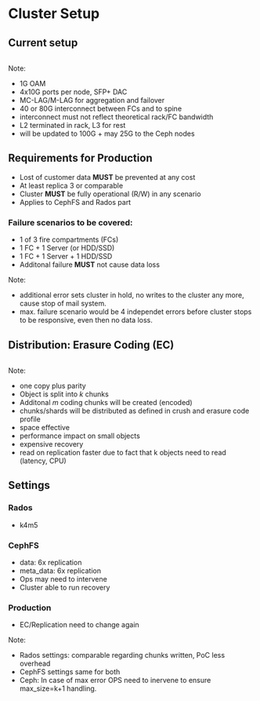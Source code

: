 <!-- .slide: data-state="section-break" id="section-break-6" data-timing="10s" -->
# Cluster Setup


<!-- .slide: data-state="normal" id="placement-1" data-timing="20s" data-menu-title="3FCs" -->
## Current setup
<div>
  <center><img data-src="images/fc-ceph-EC-color_white_v2.svg" style="width:75%"></center>
</div>

Note:
- 1G OAM
- 4x10G ports per node, SFP+ DAC
- MC-LAG/M-LAG for aggregation and failover
- 40 or 80G interconnect between FCs and to spine
- interconnect must not reflect theoretical rack/FC bandwidth
- L2 terminated in rack, L3 for rest
- will be updated to 100G + may 25G to the Ceph nodes


<!-- .slide: data-state="normal" id="placement-2" data-timing="20s" data-menu-title="Data safety" -->
## Requirements for Production

* <!-- .element: class="fragment" data-fragment-index="0" --> Lost of customer data <b>MUST</b> be prevented at any cost
* At least replica 3 or comparable <!-- .element: class="fragment" data-fragment-index="1" -->
* <!-- .element: class="fragment" data-fragment-index="2" --> Cluster <b>MUST</b> be fully operational (R/W) in any scenario
* Applies to CephFS and Rados part <!-- .element: class="fragment" data-fragment-index="3" -->

### <!-- .element: class="fragment" data-fragment-index="4" --> Failure scenarios to be covered: 
* <!-- .element: class="fragment" data-fragment-index="5" --> 1 of 3 fire compartments (FCs)
* <!-- .element: class="fragment" data-fragment-index="5" --> 1 FC + 1 Server (or HDD/SSD)
* <!-- .element: class="fragment" data-fragment-index="5" --> 1 FC + 1 Server + 1 HDD/SSD 
* <!-- .element: class="fragment" data-fragment-index="6" --> Additonal failure <b>MUST</b> not cause data loss

Note: 
- additional error sets cluster in hold, no writes to the cluster any more, cause stop of mail system.
- max. failure scenario would be 4 independet errors before cluster stops to be responsive, even then no data loss.


<!-- .slide: data-state="normal" id="placement-3" data-timing="20s" data-menu-title="Erasure Coding Diagram" -->
## Distribution: Erasure Coding (EC)
<div>
  <center><img data-src="images/ec_explained_extra.svg" style="width:65%"></center>
</div>

Note:
- one copy plus parity
- Object is split into *k* chunks
- Additonal *m* coding chunks will be created (encoded)
- chunks/shards will be distributed as defined in crush and erasure code profile
- space effective
- performance impact on small objects
- expensive recovery
- read on replication faster due to fact that k objects need to read (latency, CPU)


<!-- .slide: data-state="normal" id="EC-10" data-timing="20s" data-menu-title="Cluster settings" -->
## Settings

### Rados <!-- .element: class="fragment" data-fragment-index="0" -->
* k4m5 <!-- .element: class="fragment" data-fragment-index="0" -->

### CephFS <!-- .element: class="fragment" data-fragment-index="1" -->
* data: 6x replication <!-- .element: class="fragment" data-fragment-index="1" -->
* meta_data: 6x replication <!-- .element: class="fragment" data-fragment-index="1" -->
* Ops may need to intervene <!-- .element: class="fragment" data-fragment-index="1" -->
* Cluster able to run recovery <!-- .element: class="fragment" data-fragment-index="1" -->

### Production <!-- .element: class="fragment" data-fragment-index="2" -->
* EC/Replication need to change again <!-- .element: class="fragment" data-fragment-index="2" -->

Note:
- Rados settings: comparable regarding chunks written, PoC less overhead
- CephFS settings same for both
- Ceph: In case of max error OPS need to inervene to ensure max_size=k+1 handling.

